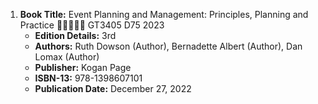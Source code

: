 1. **Book Title:** Event Planning and Management: Principles, Planning and Practice 🚨🚨🚨🚨🚨 GT3405 D75 2023
   - **Edition Details:** 3rd
   - **Authors:** Ruth Dowson (Author), Bernadette Albert (Author), Dan Lomax (Author)
   - **Publisher:** Kogan Page
   - **ISBN-13:** 978-1398607101
   - **Publication Date:** December 27, 2022
